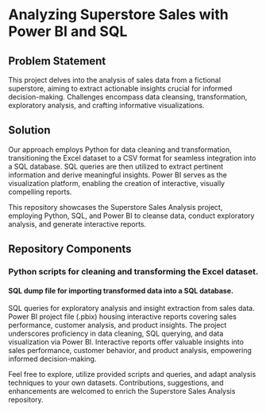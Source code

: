 
# Analyzing Superstore Sales with Power BI and SQL

## Problem Statement
This project delves into the analysis of sales data from a fictional superstore, aiming to extract actionable insights crucial for informed decision-making. Challenges encompass data cleansing, transformation, exploratory analysis, and crafting informative visualizations.

## Solution
Our approach employs Python for data cleaning and transformation, transitioning the Excel dataset to a CSV format for seamless integration into a SQL database. SQL queries are then utilized to extract pertinent information and derive meaningful insights. Power BI serves as the visualization platform, enabling the creation of interactive, visually compelling reports.

This repository showcases the Superstore Sales Analysis project, employing Python, SQL, and Power BI to cleanse data, conduct exploratory analysis, and generate interactive reports.

## Repository Components

### Python scripts for cleaning and transforming the Excel dataset.
#### SQL dump file for importing transformed data into a SQL database.
SQL queries for exploratory analysis and insight extraction from sales data.
Power BI project file (.pbix) housing interactive reports covering sales performance, customer analysis, and product insights.
The project underscores proficiency in data cleaning, SQL querying, and data visualization via Power BI. Interactive reports offer valuable insights into sales performance, customer behavior, and product analysis, empowering informed decision-making.

Feel free to explore, utilize provided scripts and queries, and adapt analysis techniques to your own datasets. Contributions, suggestions, and enhancements are welcomed to enrich the Superstore Sales Analysis repository.
